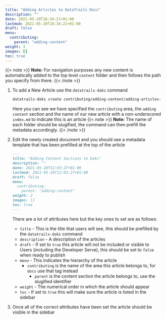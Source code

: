 ```yaml
---
title: "Adding Articles to DataTrails Docs"
description: ""
date: 2021-05-20T18:34:21+01:00
lastmod: 2021-05-20T18:34:21+01:00
draft: false
menu:
  contributing:
    parent: "adding-content"
weight: 3
images: []
toc: true
---
```


{{< note >}}
**Note:** For navigation purposes any new content is automatically added to the top level `content` folder and then follows the path you specify from there.
{{< /note >}}

1. To add a New Article use the `datatrails-doks` command

    ```bash
    datatrails-doks create contributing/adding-content/adding-articles-to-doks/index.md
    ```

    Here you can see we have specified the `contributing` area, the `adding content` section and the name of our new article with a non-underscored `index.md` to indicate this is an article
{{< note >}}
**Note:** The name of each folder should be slugified, the command can then prefill the metadata accordingly.
{{< /note >}}
1. Edit the newly created document and you should see a metadata template that has been prefilled at the top of the article

      ```markdown
      ---
      title: "Adding Content Sections to Doks"
      description: ""
      date: 2021-05-20T12:03:27+01:00
      lastmod: 2021-05-20T12:03:27+01:00
      draft: false
      menu:
        contributing:
          parent: "adding-content"
      weight: 2
      images: []
      toc: true
      ---
      ```

      There are a lot of attributes here but the key ones to set are as follows:
      * `title` - This is the title that users will see, this should be prefilled by the `datatrails-doks` command
      * `description` - A description of the articles
      * `draft` - If set to `true` this article will not be included or visible to Users (including the Developer Serve), this should be set to `false` when ready to publish
      * `menu` - This indicates the hierarchy of the article
          * `contributing` is the name of the area this article belongs to, for `docs` use that tag instead
              * `parent` is the content section the article belongs to, use the slugified identifier
      * `weight` - The numerical order in which the article should appear
      * `toc` - If set to `true` this will make sure the article is listed in the sidebar
1. Once all of the correct attributes have been set the article should be visible in the sidebar
